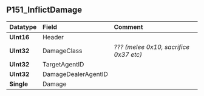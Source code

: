 ## P151\_InflictDamage ##
| **Datatype** | **Field** | **Comment** |
|:-------------|:----------|:------------|
| **UInt16** | Header |  |
| **UInt32** | DamageClass | _??? (melee 0x10, sacrifice 0x37 etc)_  |
| **UInt32** | TargetAgentID |  |
| **UInt32** | DamageDealerAgentID |  |
| **Single** | Damage |  |